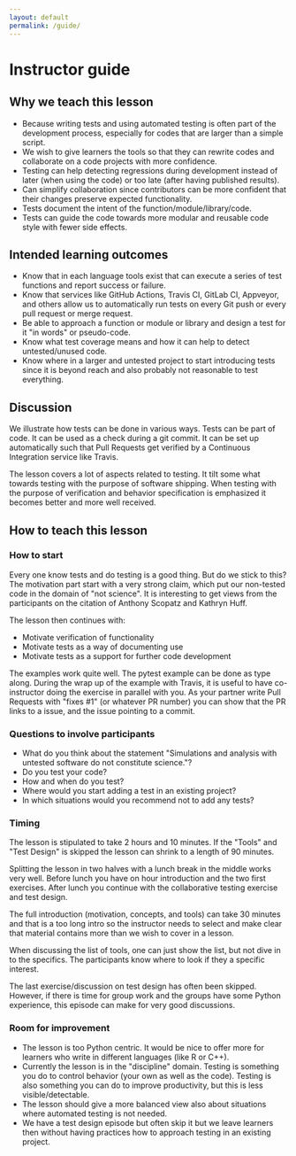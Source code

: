 ```yaml
---
layout: default
permalink: /guide/
---
```


# Instructor guide

## Why we teach this lesson

- Because writing tests and using automated testing is often part
  of the development process, especially for codes that are larger than
  a simple script.
- We wish to give learners the tools so that they can rewrite codes and
  collaborate on a code projects with more confidence.
- Testing can help detecting regressions during development instead of later
  (when using the code) or too late (after having published results).
- Can simplify collaboration since contributors can be more confident that
  their changes preserve expected functionality.
- Tests document the intent of the function/module/library/code.
- Tests can guide the code towards more modular and reusable code style with
  fewer side effects.


## Intended learning outcomes

- Know that in each language tools exist that can execute a series of test functions
  and report success or failure.
- Know that services like GitHub Actions, Travis CI, GitLab CI, Appveyor, and others
  allow us to automatically run tests on every Git push or every pull request or merge request.
- Be able to approach a function or module or library and design a test for it "in words"
  or pseudo-code.
- Know what test coverage means and how it can help to detect untested/unused code.
- Know where in a larger and untested project to start introducing tests since it is beyond
  reach and also probably not reasonable to test everything.


## Discussion

We illustrate how tests can be done in various ways. Tests can be part
of code.  It can be used as a check during a git commit. It can be set
up automatically such that Pull Requests get verified by a Continuous
Integration service like Travis.

The lesson covers a lot of aspects related to testing. It tilt some what
towards testing with the purpose of software shipping. When testing with
the purpose of verification and behavior specification is emphasized it
becomes better and more well received.



## How to teach this lesson

### How to start
Every one know tests and do testing is a good thing. But do we stick to
this? The motivation part start with a very strong claim, which put our
non-tested code in the domain of "not science". It is interesting to get
views from the participants on the citation of Anthony Scopatz and
Kathryn Huff.

The lesson then continues with:
- Motivate verification of functionality
- Motivate tests as a way of documenting use
- Motivate tests as a support for further code development


The examples work quite well. The pytest example can be done as type
along. During the wrap up of the example with Travis, it is useful to
have co-instructor doing the exercise in parallel with you. As your
partner write Pull Requests with "fixes #1" (or whatever PR number) you
can show that the PR links to a issue, and the issue pointing to a
commit.


### Questions to involve participants

- What do you think about the statement "Simulations and analysis with
  untested software do not constitute science."?
- Do you test your code?
- How and when do you test?
- Where would you start adding a test in an existing project?
- In which situations would you recommend not to add any tests?


### Timing

The lesson is stipulated to take 2 hours and 10 minutes. If the "Tools"
and "Test Design" is skipped the lesson can shrink to a length of 90
minutes.

Splitting the lesson in two halves with a lunch break in the middle
works very well. Before lunch you have on hour introduction and the two
first exercises. After lunch you continue with the collaborative testing
exercise and test design.

The full introduction (motivation, concepts, and tools) can take 30 minutes and
that is a too long intro so the instructor needs to select and make clear that
material contains more than we wish to cover in a lesson.

When discussing the list of tools, one can just show the list, but not dive in
to the specifics. The participants know where to look if they a specific
interest.

The last exercise/discussion on test design has often been skipped.
However, if there is time for group work and the groups have some Python experience,
this episode can make for very good discussions.


### Room for improvement

- The lesson is too Python centric. It would be nice to offer more
  for learners who write in different languages (like R or C++).
- Currently the lesson is in the "discipline" domain. Testing is
  something you do to control behavior (your own as well as the code).
  Testing is also something you can do to improve productivity, but this
  is less visible/detectable.
- The lesson should give a more balanced view also about situations where
  automated testing is not needed.
- We have a test design episode but often skip it but we leave learners then
  without having practices how to approach testing in an existing project.
